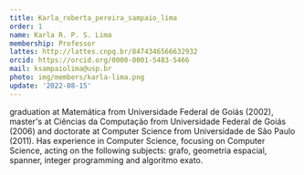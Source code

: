 ```yaml
---
title: Karla_roberta_pereira_sampaio_lima
order: 1
name: Karla R. P. S. Lima
membership: Professor
lattes: http://lattes.cnpq.br/8474346566632932
orcid: https://orcid.org/0000-0001-5483-5466
mail: ksampaiolima@usp.br
photo: img/members/karla-lima.png
update: '2022-08-15'
---
```


graduation at Matemática from Universidade Federal de Goiás (2002), master's at Ciências da Computação from Universidade Federal de Goiás (2006) and doctorate at Computer Science from Universidade de São Paulo (2011). Has experience in Computer Science, focusing on Computer Science, acting on the following subjects: grafo, geometria espacial, spanner, integer programming and algoritmo exato.
